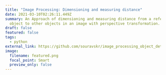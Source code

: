```yaml
---
title: "Image Processing: Dimensioning and measuring distance"
date: 2021-03-10T02:26:11.449Z
summary: An Approach of dimensioning and measuring distance from a reference
  object to other objects in an image with perspective transformation.
draft: false
featured: false
tags:
  - python
external_link: https://github.com/souravskr/image_processing_object_detection
image:
  filename: featured.png
  focal_point: Smart
  preview_only: false
---
```

